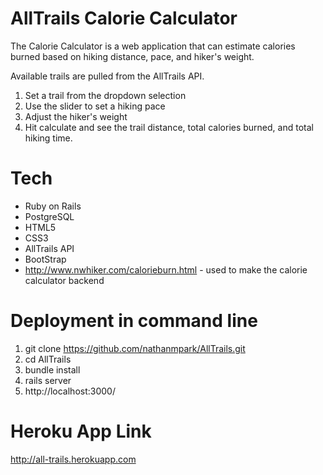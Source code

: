 # AllTrails Calorie Calculator

The Calorie Calculator is a web application that can estimate calories burned based on hiking distance, pace, and hiker's weight.

Available trails are pulled from the AllTrails API.

1. Set a trail from the dropdown selection
2. Use the slider to set a hiking pace
3. Adjust the hiker's weight
4. Hit calculate and see the trail distance, total calories burned, and total hiking time.

# Tech

* Ruby on Rails
* PostgreSQL
* HTML5
* CSS3
* AllTrails API
* BootStrap
* http://www.nwhiker.com/calorieburn.html - used to make the calorie calculator backend

# Deployment in command line

1. git clone https://github.com/nathanmpark/AllTrails.git
2. cd AllTrails
2. bundle install
3. rails server 
4. http://localhost:3000/

# Heroku App Link

http://all-trails.herokuapp.com